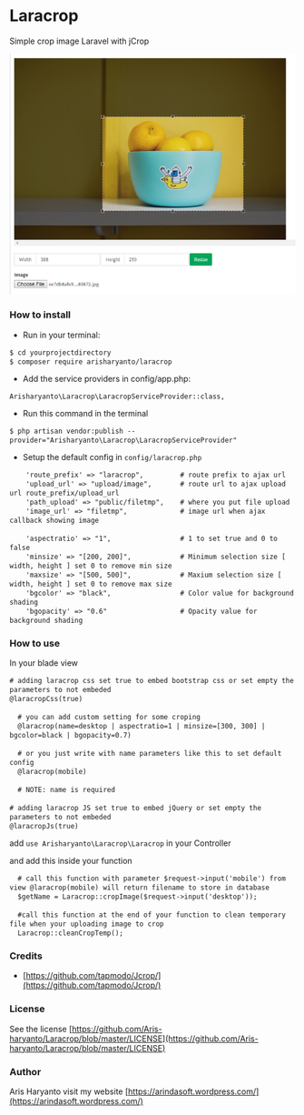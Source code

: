 # Laracrop
Simple crop image Laravel with jCrop

![alt crop](https://github.com/Aris-haryanto/Laracrop/blob/master/crop.png)

### How to install
- Run in your terminal:
```
$ cd yourprojectdirectory
$ composer require arisharyanto/laracrop
```
- Add the service providers in config/app.php:
```
Arisharyanto\Laracrop\LaracropServiceProvider::class,
```
- Run this command in the terminal
```
$ php artisan vendor:publish --provider="Arisharyanto\Laracrop\LaracropServiceProvider"  
```
- Setup the default config in `config/laracrop.php` 
```
    'route_prefix' => "laracrop",         # route prefix to ajax url
    'upload_url' => "upload/image",       # route url to ajax upload url route_prefix/upload_url
    'path_upload' => "public/filetmp",    # where you put file upload
    'image_url' => "filetmp",             # image url when ajax callback showing image

    'aspectratio' => "1",                 # 1 to set true and 0 to false
    'minsize' => "[200, 200]",            # Minimum selection size [ width, height ] set 0 to remove min size
    'maxsize' => "[500, 500]",            # Maxium selection size [ width, height ] set 0 to remove max size
    'bgcolor' => "black",                 # Color value for background shading
    'bgopacity' => "0.6"                  # Opacity value for background shading
```

### How to use

In your blade view
```
# adding laracrop css set true to embed bootstrap css or set empty the parameters to not embeded
@laracropCss(true)

  # you can add custom setting for some croping 
  @laracrop(name=desktop | aspectratio=1 | minsize=[300, 300] | bgcolor=black | bgopacity=0.7) 
  
  # or you just write with name parameters like this to set default config
  @laracrop(mobile)
  
  # NOTE: name is required

# adding laracrop JS set true to embed jQuery or set empty the parameters to not embeded
@laracropJs(true)
```

add `use Arisharyanto\Laracrop\Laracrop` in your Controller

and add this inside your function
```
  # call this function with parameter $request->input('mobile') from view @laracrop(mobile) will return filename to store in database
  $getName = Laracrop::cropImage($request->input('desktop'));
  
  #call this function at the end of your function to clean temporary file when your uploading image to crop 
  Laracrop::cleanCropTemp();
```

### Credits
- [https://github.com/tapmodo/Jcrop/](https://github.com/tapmodo/Jcrop/)

### License

See the license [https://github.com/Aris-haryanto/Laracrop/blob/master/LICENSE](https://github.com/Aris-haryanto/Laracrop/blob/master/LICENSE)


### Author

Aris Haryanto
visit my website [https://arindasoft.wordpress.com/](https://arindasoft.wordpress.com/)
